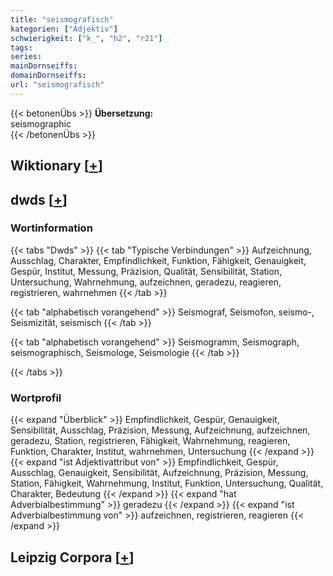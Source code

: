 ```yaml
---
title: "seismografisch"
kategorien: ["Adjektiv"]
schwierigkeit: ["k_", "h2", "r21"]
tags:
series:
mainDornseiffs:
domainDornseiffs:
url: "seismografisch"
---
```


{{< betonenÜbs >}}
**Übersetzung:**  
seismographic  
{{< /betonenÜbs >}}

## Wiktionary [[+](https://de.wiktionary.org/wiki/seismografisch)]



## dwds [[+](https://www.dwds.de/wb/seismografisch)]

### Wortinformation
{{< tabs "Dwds" >}}
{{< tab "Typische Verbindungen" >}}
Aufzeichnung, Ausschlag, Charakter, Empfindlichkeit, Funktion, Fähigkeit, Genauigkeit, Gespür, Institut, Messung, Präzision, Qualität, Sensibilität, Station, Untersuchung, Wahrnehmung, aufzeichnen, geradezu, reagieren, registrieren, wahrnehmen
{{< /tab >}}

{{< tab "alphabetisch vorangehend" >}}
Seismograf, Seismofon, seismo-, Seismizität, seismisch
{{< /tab >}}

{{< tab "alphabetisch vorangehend" >}}
Seismogramm, Seismograph, seismographisch, Seismologe, Seismologie
{{< /tab >}}

{{< /tabs >}}

### Wortprofil
{{< expand "Überblick" >}} Empfindlichkeit, Gespür, Genauigkeit, Sensibilität, Ausschlag, Präzision, Messung, Aufzeichnung, aufzeichnen, geradezu, Station, registrieren, Fähigkeit, Wahrnehmung, reagieren, Funktion, Charakter, Institut, wahrnehmen, Untersuchung {{< /expand >}}
{{< expand "ist Adjektivattribut von" >}} Empfindlichkeit, Gespür, Ausschlag, Genauigkeit, Sensibilität, Aufzeichnung, Präzision, Messung, Station, Fähigkeit, Wahrnehmung, Institut, Funktion, Untersuchung, Qualität, Charakter, Bedeutung {{< /expand >}}
{{< expand "hat Adverbialbestimmung" >}} geradezu {{< /expand >}}
{{< expand "ist Adverbialbestimmung von" >}} aufzeichnen, registrieren, reagieren {{< /expand >}}

## Leipzig Corpora [[+](https://corpora.uni-leipzig.de/en/res?word=seismografisch&corpusId=deu_newscrawl-public_2018)]

